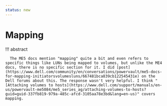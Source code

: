 ```yaml
---
status: new
---
```


# Mapping

!!! abstract

      The ME5 docs mention "mapping" quite a bit and even refers to specific things like LUNs being mapped to volumes, but unlike the ME4 docs, there is no specific section for it. I did [post](https://www.dell.com/community/en/conversations/powervault/me5-docs-for-mapping-initiatorsvolumesluns/667481bca839cb122545431e) on the Dell forums about this. The response wasn't very helpful. I think "[Attaching volumes to hosts](https://www.dell.com/support/manuals/en-us/powervault-me5084/me5_series_ag/attaching-volumes-to-hosts?guid=guid-337fb819-979a-485c-afcd-3105aa78e3bd&lang=en-us)" covers mapping.